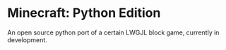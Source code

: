 # Minecraft: Python Edition
An open source python port of a certain LWGJL block game, currently in development.
